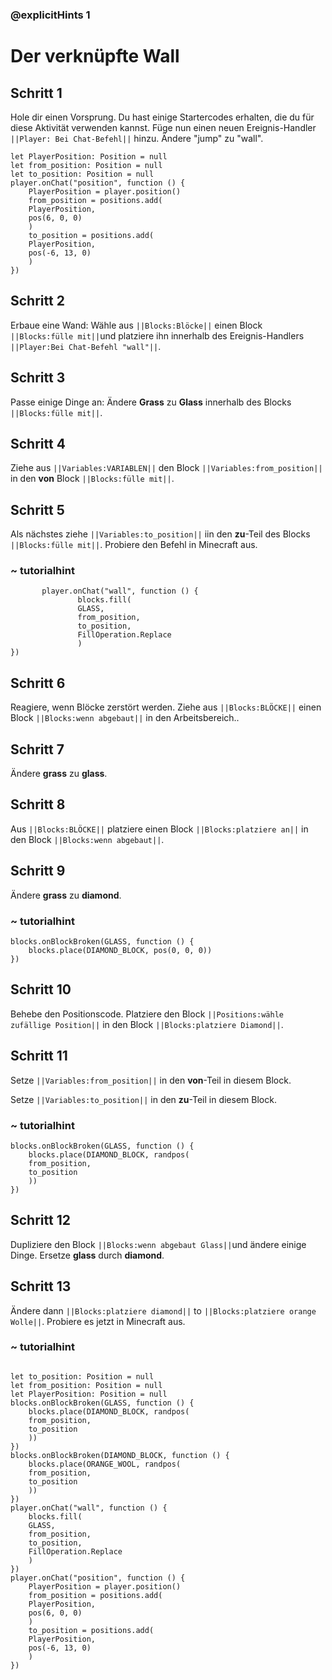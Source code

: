 ### @explicitHints 1

# Der verknüpfte Wall

## Schritt 1
Hole dir einen Vorsprung. Du hast einige Startercodes erhalten, die du für diese Aktivität verwenden kannst. Füge nun einen neuen Ereignis-Handler ``||Player: Bei Chat-Befehl||`` hinzu. Ändere "jump" zu "wall".

```template
let PlayerPosition: Position = null
let from_position: Position = null
let to_position: Position = null
player.onChat("position", function () {
    PlayerPosition = player.position()
    from_position = positions.add(
    PlayerPosition,
    pos(6, 0, 0)
    )
    to_position = positions.add(
    PlayerPosition,
    pos(-6, 13, 0)
    )
})
```

## Schritt 2
Erbaue eine Wand: Wähle aus ``||Blocks:Blöcke||`` einen Block ``||Blocks:fülle mit||``und platziere ihn innerhalb des Ereignis-Handlers ``||Player:Bei Chat-Befehl "wall"||``.

## Schritt 3
Passe einige Dinge an: Ändere **Grass** zu **Glass** innerhalb des Blocks ``||Blocks:fülle mit||``.

## Schritt 4
Ziehe aus ``||Variables:VARIABLEN||`` den Block ``||Variables:from_position||``  in den **von** Block ``||Blocks:fülle mit||``.

## Schritt 5
Als nächstes ziehe ``||Variables:to_position||`` iin den **zu**-Teil des Blocks ``||Blocks:fülle mit||``. Probiere den Befehl in Minecraft aus.

### ~ tutorialhint
 ```blocks
        player.onChat("wall", function () {
                blocks.fill(
                GLASS,
                from_position,
                to_position,
                FillOperation.Replace
                )
})
```

## Schritt 6
Reagiere, wenn Blöcke zerstört werden. Ziehe aus ``||Blocks:BLÖCKE||`` einen Block ``||Blocks:wenn abgebaut||`` in den Arbeitsbereich..

## Schritt 7
Ändere **grass** zu **glass**.

## Schritt 8
Aus ``||Blocks:BLÖCKE||`` platziere einen Block ``||Blocks:platziere an||`` in den Block ``||Blocks:wenn abgebaut||``.

## Schritt 9
Ändere **grass** zu **diamond**.

### ~ tutorialhint
```blocks
blocks.onBlockBroken(GLASS, function () {
    blocks.place(DIAMOND_BLOCK, pos(0, 0, 0))
})
```
## Schritt 10
Behebe den Positionscode. Platziere den Block ``||Positions:wähle zufällige Position||`` in den Block ``||Blocks:platziere Diamond||``. 

## Schritt 11
Setze ``||Variables:from_position||`` in den **von**-Teil in diesem Block.

Setze ``||Variables:to_position||`` in den **zu**-Teil in diesem Block.  

### ~ tutorialhint
```blocks
blocks.onBlockBroken(GLASS, function () {
    blocks.place(DIAMOND_BLOCK, randpos(
    from_position,
    to_position
    ))
})
```

## Schritt 12
Dupliziere den Block ``||Blocks:wenn abgebaut Glass||``und ändere einige Dinge. Ersetze **glass** durch **diamond**.

## Schritt 13
Ändere dann ``||Blocks:platziere diamond||`` to ``||Blocks:platziere orange Wolle||``. Probiere es jetzt in Minecraft aus. 

### ~ tutorialhint

```blocks

let to_position: Position = null
let from_position: Position = null
let PlayerPosition: Position = null
blocks.onBlockBroken(GLASS, function () {
    blocks.place(DIAMOND_BLOCK, randpos(
    from_position,
    to_position
    ))
})
blocks.onBlockBroken(DIAMOND_BLOCK, function () {
    blocks.place(ORANGE_WOOL, randpos(
    from_position,
    to_position
    ))
})
player.onChat("wall", function () {
    blocks.fill(
    GLASS,
    from_position,
    to_position,
    FillOperation.Replace
    )
})
player.onChat("position", function () {
    PlayerPosition = player.position()
    from_position = positions.add(
    PlayerPosition,
    pos(6, 0, 0)
    )
    to_position = positions.add(
    PlayerPosition,
    pos(-6, 13, 0)
    )
})
```
